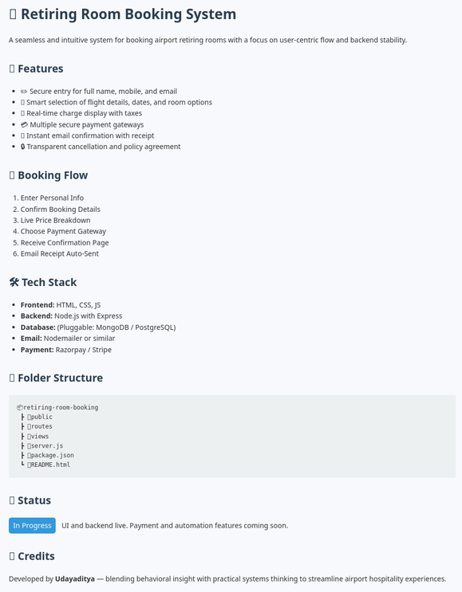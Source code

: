 <!DOCTYPE html>
<html lang="en">
<head>
  <meta charset="UTF-8" />
  <meta name="viewport" content="width=device-width, initial-scale=1.0"/>
  <title>Retiring Room Booking System</title>
  <style>
    body {
      font-family: 'Segoe UI', sans-serif;
      line-height: 1.6;
      background: #f7f9fc;
      color: #333;
      padding: 2rem;
      max-width: 900px;
      margin: auto;
    }
    h1, h2 {
      color: #2c3e50;
    }
    .badge {
      display: inline-block;
      padding: 0.3em 0.6em;
      background: #3498db;
      color: white;
      border-radius: 5px;
      margin-right: 0.5rem;
      font-size: 0.9rem;
    }
    code {
      background: #ecf0f1;
      padding: 0.2rem 0.4rem;
      border-radius: 4px;
      font-family: monospace;
    }
    pre {
      background: #ecf0f1;
      padding: 1rem;
      overflow-x: auto;
    }
  </style>
</head>
<body>
  <h1>🏨 Retiring Room Booking System</h1>
  <p>A seamless and intuitive system for booking airport retiring rooms with a focus on user-centric flow and backend stability.</p>

  <h2>📌 Features</h2>
  <ul>
    <li>✏️ Secure entry for full name, mobile, and email</li>
    <li>📅 Smart selection of flight details, dates, and room options</li>
    <li>🧾 Real-time charge display with taxes</li>
    <li>💳 Multiple secure payment gateways</li>
    <li>📧 Instant email confirmation with receipt</li>
    <li>🔒 Transparent cancellation and policy agreement</li>
  </ul>

  <h2>🧭 Booking Flow</h2>
  <ol>
    <li>Enter Personal Info</li>
    <li>Confirm Booking Details</li>
    <li>Live Price Breakdown</li>
    <li>Choose Payment Gateway</li>
    <li>Receive Confirmation Page</li>
    <li>Email Receipt Auto-Sent</li>
  </ol>

  <h2>🛠️ Tech Stack</h2>
  <ul>
    <li><strong>Frontend:</strong> HTML, CSS, JS</li>
    <li><strong>Backend:</strong> Node.js with Express</li>
    <li><strong>Database:</strong> (Pluggable: MongoDB / PostgreSQL)</li>
    <li><strong>Email:</strong> Nodemailer or similar</li>
    <li><strong>Payment:</strong> Razorpay / Stripe</li>
  </ul>

  <h2>📂 Folder Structure</h2>
  <pre><code>📦retiring-room-booking
 ┣ 📁public
 ┣ 📁routes
 ┣ 📁views
 ┣ 📄server.js
 ┣ 📄package.json
 ┗ 📄README.html</code></pre>

  <h2>🚧 Status</h2>
  <p><span class="badge">In Progress</span> UI and backend live. Payment and automation features coming soon.</p>

  <h2>🙌 Credits</h2>
  <p>Developed by <strong>Udayaditya</strong> — blending behavioral insight with practical systems thinking to streamline airport hospitality experiences.</p>
</body>
</html>
